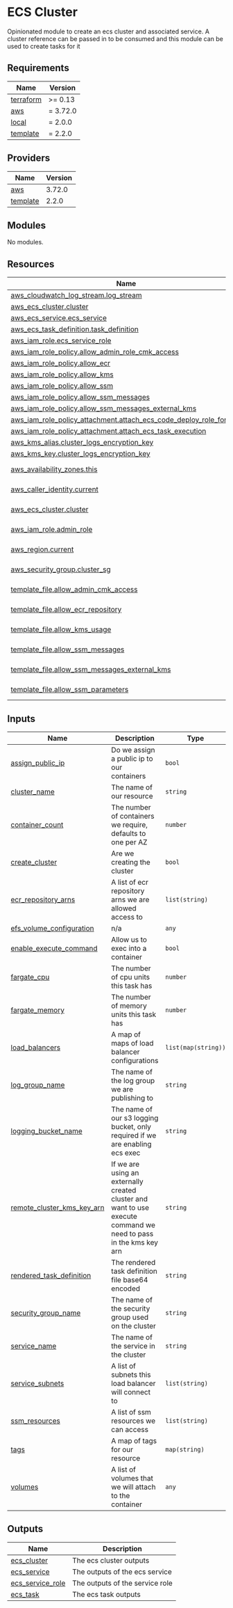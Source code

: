 # ECS Cluster
Opinionated module to create an ecs cluster and associated service. A cluster reference can be passed in to be consumed
and this module can be used to create tasks for it

<!-- BEGIN_TF_DOCS -->
## Requirements

| Name | Version |
|------|---------|
| <a name="requirement_terraform"></a> [terraform](#requirement\_terraform) | >= 0.13 |
| <a name="requirement_aws"></a> [aws](#requirement\_aws) | = 3.72.0 |
| <a name="requirement_local"></a> [local](#requirement\_local) | = 2.0.0 |
| <a name="requirement_template"></a> [template](#requirement\_template) | = 2.2.0 |

## Providers

| Name | Version |
|------|---------|
| <a name="provider_aws"></a> [aws](#provider\_aws) | 3.72.0 |
| <a name="provider_template"></a> [template](#provider\_template) | 2.2.0 |

## Modules

No modules.

## Resources

| Name | Type |
|------|------|
| [aws_cloudwatch_log_stream.log_stream](https://registry.terraform.io/providers/hashicorp/aws/3.72.0/docs/resources/cloudwatch_log_stream) | resource |
| [aws_ecs_cluster.cluster](https://registry.terraform.io/providers/hashicorp/aws/3.72.0/docs/resources/ecs_cluster) | resource |
| [aws_ecs_service.ecs_service](https://registry.terraform.io/providers/hashicorp/aws/3.72.0/docs/resources/ecs_service) | resource |
| [aws_ecs_task_definition.task_definition](https://registry.terraform.io/providers/hashicorp/aws/3.72.0/docs/resources/ecs_task_definition) | resource |
| [aws_iam_role.ecs_service_role](https://registry.terraform.io/providers/hashicorp/aws/3.72.0/docs/resources/iam_role) | resource |
| [aws_iam_role_policy.allow_admin_role_cmk_access](https://registry.terraform.io/providers/hashicorp/aws/3.72.0/docs/resources/iam_role_policy) | resource |
| [aws_iam_role_policy.allow_ecr](https://registry.terraform.io/providers/hashicorp/aws/3.72.0/docs/resources/iam_role_policy) | resource |
| [aws_iam_role_policy.allow_kms](https://registry.terraform.io/providers/hashicorp/aws/3.72.0/docs/resources/iam_role_policy) | resource |
| [aws_iam_role_policy.allow_ssm](https://registry.terraform.io/providers/hashicorp/aws/3.72.0/docs/resources/iam_role_policy) | resource |
| [aws_iam_role_policy.allow_ssm_messages](https://registry.terraform.io/providers/hashicorp/aws/3.72.0/docs/resources/iam_role_policy) | resource |
| [aws_iam_role_policy.allow_ssm_messages_external_kms](https://registry.terraform.io/providers/hashicorp/aws/3.72.0/docs/resources/iam_role_policy) | resource |
| [aws_iam_role_policy_attachment.attach_ecs_code_deploy_role_for_ecs](https://registry.terraform.io/providers/hashicorp/aws/3.72.0/docs/resources/iam_role_policy_attachment) | resource |
| [aws_iam_role_policy_attachment.attach_ecs_task_execution](https://registry.terraform.io/providers/hashicorp/aws/3.72.0/docs/resources/iam_role_policy_attachment) | resource |
| [aws_kms_alias.cluster_logs_encryption_key](https://registry.terraform.io/providers/hashicorp/aws/3.72.0/docs/resources/kms_alias) | resource |
| [aws_kms_key.cluster_logs_encryption_key](https://registry.terraform.io/providers/hashicorp/aws/3.72.0/docs/resources/kms_key) | resource |
| [aws_availability_zones.this](https://registry.terraform.io/providers/hashicorp/aws/3.72.0/docs/data-sources/availability_zones) | data source |
| [aws_caller_identity.current](https://registry.terraform.io/providers/hashicorp/aws/3.72.0/docs/data-sources/caller_identity) | data source |
| [aws_ecs_cluster.cluster](https://registry.terraform.io/providers/hashicorp/aws/3.72.0/docs/data-sources/ecs_cluster) | data source |
| [aws_iam_role.admin_role](https://registry.terraform.io/providers/hashicorp/aws/3.72.0/docs/data-sources/iam_role) | data source |
| [aws_region.current](https://registry.terraform.io/providers/hashicorp/aws/3.72.0/docs/data-sources/region) | data source |
| [aws_security_group.cluster_sg](https://registry.terraform.io/providers/hashicorp/aws/3.72.0/docs/data-sources/security_group) | data source |
| [template_file.allow_admin_cmk_access](https://registry.terraform.io/providers/hashicorp/template/2.2.0/docs/data-sources/file) | data source |
| [template_file.allow_ecr_repository](https://registry.terraform.io/providers/hashicorp/template/2.2.0/docs/data-sources/file) | data source |
| [template_file.allow_kms_usage](https://registry.terraform.io/providers/hashicorp/template/2.2.0/docs/data-sources/file) | data source |
| [template_file.allow_ssm_messages](https://registry.terraform.io/providers/hashicorp/template/2.2.0/docs/data-sources/file) | data source |
| [template_file.allow_ssm_messages_external_kms](https://registry.terraform.io/providers/hashicorp/template/2.2.0/docs/data-sources/file) | data source |
| [template_file.allow_ssm_parameters](https://registry.terraform.io/providers/hashicorp/template/2.2.0/docs/data-sources/file) | data source |

## Inputs

| Name | Description | Type | Default | Required |
|------|-------------|------|---------|:--------:|
| <a name="input_assign_public_ip"></a> [assign\_public\_ip](#input\_assign\_public\_ip) | Do we assign a public ip to our containers | `bool` | `false` | no |
| <a name="input_cluster_name"></a> [cluster\_name](#input\_cluster\_name) | The name of our resource | `string` | n/a | yes |
| <a name="input_container_count"></a> [container\_count](#input\_container\_count) | The number of containers we require, defaults to one per AZ | `number` | `null` | no |
| <a name="input_create_cluster"></a> [create\_cluster](#input\_create\_cluster) | Are we creating the cluster | `bool` | `true` | no |
| <a name="input_ecr_repository_arns"></a> [ecr\_repository\_arns](#input\_ecr\_repository\_arns) | A list of ecr repository arns we are allowed access to | `list(string)` | n/a | yes |
| <a name="input_efs_volume_configuration"></a> [efs\_volume\_configuration](#input\_efs\_volume\_configuration) | n/a | `any` | `[]` | no |
| <a name="input_enable_execute_command"></a> [enable\_execute\_command](#input\_enable\_execute\_command) | Allow us to exec into a container | `bool` | `false` | no |
| <a name="input_fargate_cpu"></a> [fargate\_cpu](#input\_fargate\_cpu) | The number of cpu units this task has | `number` | `1024` | no |
| <a name="input_fargate_memory"></a> [fargate\_memory](#input\_fargate\_memory) | The number of memory units this task has | `number` | `4096` | no |
| <a name="input_load_balancers"></a> [load\_balancers](#input\_load\_balancers) | A map of maps of load balancer configurations | `list(map(string))` | `[]` | no |
| <a name="input_log_group_name"></a> [log\_group\_name](#input\_log\_group\_name) | The name of the log group we are publishing to | `string` | n/a | yes |
| <a name="input_logging_bucket_name"></a> [logging\_bucket\_name](#input\_logging\_bucket\_name) | The name of our s3 logging bucket, only required if we are enabling ecs exec | `string` | `null` | no |
| <a name="input_remote_cluster_kms_key_arn"></a> [remote\_cluster\_kms\_key\_arn](#input\_remote\_cluster\_kms\_key\_arn) | If we are using an externally created cluster and want to use execute command we need to pass in the kms key arn | `string` | `null` | no |
| <a name="input_rendered_task_definition"></a> [rendered\_task\_definition](#input\_rendered\_task\_definition) | The rendered task definition file base64 encoded | `string` | n/a | yes |
| <a name="input_security_group_name"></a> [security\_group\_name](#input\_security\_group\_name) | The name of the security group used on the cluster | `string` | n/a | yes |
| <a name="input_service_name"></a> [service\_name](#input\_service\_name) | The name of the service in the cluster | `string` | `null` | no |
| <a name="input_service_subnets"></a> [service\_subnets](#input\_service\_subnets) | A list of subnets this load balancer will connect to | `list(string)` | n/a | yes |
| <a name="input_ssm_resources"></a> [ssm\_resources](#input\_ssm\_resources) | A list of ssm resources we can access | `list(string)` | `[]` | no |
| <a name="input_tags"></a> [tags](#input\_tags) | A map of tags for our resource | `map(string)` | n/a | yes |
| <a name="input_volumes"></a> [volumes](#input\_volumes) | A list of volumes that we will attach to the container | `any` | `[]` | no |

## Outputs

| Name | Description |
|------|-------------|
| <a name="output_ecs_cluster"></a> [ecs\_cluster](#output\_ecs\_cluster) | The ecs cluster outputs |
| <a name="output_ecs_service"></a> [ecs\_service](#output\_ecs\_service) | The outputs of the ecs service |
| <a name="output_ecs_service_role"></a> [ecs\_service\_role](#output\_ecs\_service\_role) | The outputs of the service role |
| <a name="output_ecs_task"></a> [ecs\_task](#output\_ecs\_task) | The ecs task outputs |
<!-- END_TF_DOCS -->
